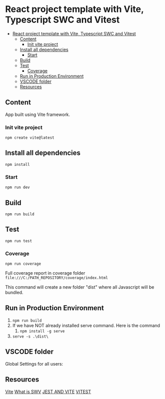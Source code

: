 # React project template with Vite, Typescript SWC and Vitest

- [React project template with Vite, Typescript SWC and Vitest](#react-project-template-with-vite-typescript-swc-and-vitest)
  - [Content](#content)
    - [Init vite project](#init-vite-project)
  - [Install all dependencies](#install-all-dependencies)
    - [Start](#start)
  - [Build](#build)
  - [Test](#test)
    - [Coverage](#coverage)
  - [Run in Production Environment](#run-in-production-environment)
  - [VSCODE folder](#vscode-folder)
  - [Resources](#resources)

## Content

App built using Vite framework.

### Init vite project

`npm create vite@latest`

## Install all dependencies

`npm install`

### Start

`npm run dev`

## Build

`npm run build`

## Test

`npm run test`

### Coverage

`npm run coverage`

Full coverage report in coverage folder `file:///C:/PATH_REPOSITORY/coverage/index.html`

This command will create a new folder "dist" where all Javascript will be bundled.

## Run in Production Environment
  
1. `npm run build`
2. If we have NOT already installed serve command. Here is the command
    1. `npm install -g serve`
3. `serve -s .\dist\`

## VSCODE folder

Global Settings for all users:

## Resources

[Vite](https://vitejs.dev/guide/)
[What is SWV](https://swc.rs/)
[JEST AND VITE](https://jestjs.io/docs/getting-started)
[VITEST](https://vitest.dev/guide/)
